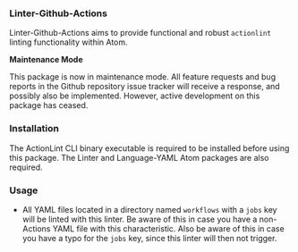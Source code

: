 ### Linter-Github-Actions

Linter-Github-Actions aims to provide functional and robust `actionlint` linting functionality within Atom.

**Maintenance Mode**

This package is now in maintenance mode. All feature requests and bug reports in the Github repository issue tracker will receive a response, and possibly also be implemented. However, active development on this package has ceased.

### Installation
The ActionLint CLI binary executable is required to be installed before using this package. The Linter and Language-YAML Atom packages are also required.

### Usage
- All YAML files located in a directory named `workflows` with a `jobs` key will be linted with this linter. Be aware of this in case you have a non-Actions YAML file with this characteristic. Also be aware of this in case you have a typo for the `jobs` key, since this linter will then not trigger.
